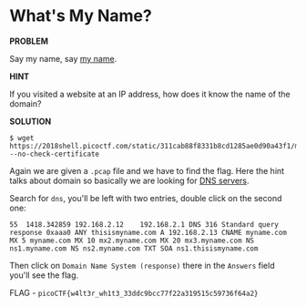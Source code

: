 # What's My Name?

__PROBLEM__

Say my name, say [my name](https://2018shell.picoctf.com/static/311cab88f8331b8cd1285ae0d90a43f1/myname.pcap).

__HINT__

If you visited a website at an IP address, how does it know the name of the domain?

__SOLUTION__

```
$ wget https://2018shell.picoctf.com/static/311cab88f8331b8cd1285ae0d90a43f1/myname.pcap --no-check-certificate
```

Again we are given a `.pcap` file and we have to find the flag. Here the hint talks about domain so basically we are looking for [DNS servers](https://www.cloudflare.com/learning/dns/what-is-dns/).

Search for `dns`, you'll be left with two entries, double click on the second one:
```
55	1418.342859	192.168.2.12	192.168.2.1	DNS	316	Standard query response 0xaaa0 ANY thisismyname.com A 192.168.2.13 CNAME myname.com MX 5 myname.com MX 10 mx2.myname.com MX 20 mx3.myname.com NS ns1.myname.com NS ns2.myname.com TXT SOA ns1.thisismyname.com
```

Then click on `Domain Name System (response)` there in the `Answers` field you'll see the flag.

FLAG - `picoCTF{w4lt3r_wh1t3_33ddc9bcc77f22a319515c59736f64a2}`

